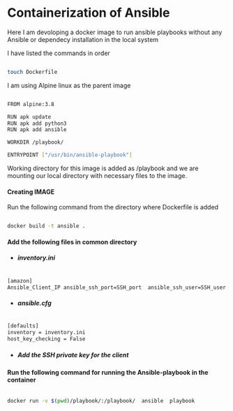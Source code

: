 # Containerization of Ansible

Here  I am devoloping a docker image to run ansible playbooks without any Ansible or dependecy installation in the local system

I have listed the commands in order 

```bash

touch Dockerfile 

```

I am using Alpine linux as the parent image

```bash

FROM alpine:3.8

RUN apk update
RUN apk add python3
RUN apk add ansible

WORKDIR /playbook/

ENTRYPOINT ["/usr/bin/ansible-playbook"]

```

Working directory for this image is added as /playbook and we are mounting our local directory with necessary files to the image.

#### Creating IMAGE

Run the following command from the directory where Dockerfile is added

```bash

docker build -t ansible .

```

#### Add the following files in common directory

- ##### inventory.ini

```bash

[amazon]
Ansible_Client_IP ansible_ssh_port=SSH_port  ansible_ssh_user=SSH_user ansible_ssh_private_key_file=SSH_host_key


```

- ##### ansible.cfg

```bash

[defaults]
inventory = inventory.ini 
host_key_checking = False


```

- ##### Add the SSH private key for the client

#### Run the following command for running the Ansible-playbook in the container

```bash

docker run -v $(pwd)/playbook/:/playbook/  ansible  playbook

```
